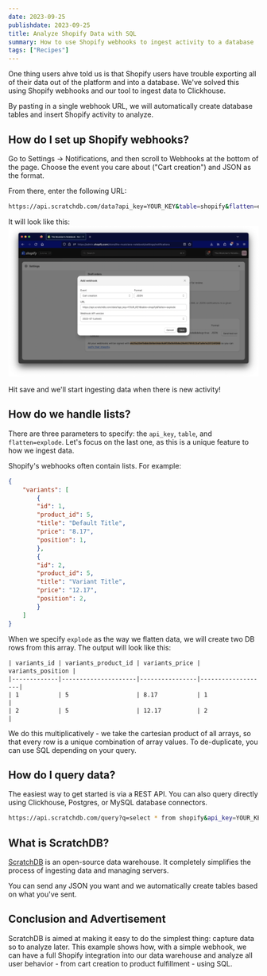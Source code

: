 ```yaml
---
date: 2023-09-25
publishdate: 2023-09-25
title: Analyze Shopify Data with SQL
summary: How to use Shopify webhooks to ingest activity to a database
tags: ["Recipes"]
---
```


One thing users ahve told us is that Shopify users have trouble exporting all of their
data out of the platform and into a database. We've solved this using Shopify webhooks and 
our tool to ingest data to Clickhouse.

By pasting in a single webhook URL, we will automatically create database tables
and insert Shopify activity to analyze.


## How do I set up Shopify webhooks?

Go to Settings -> Notifications, and then scroll to Webhooks at the bottom of the page. Choose
the event you care about ("Cart creation") and JSON as the format.

From there, enter the following URL:

``` bash
https://api.scratchdb.com/data?api_key=YOUR_KEY&table=shopify&flatten=explode
```

It will look like this:
![Shopify Webhook Setup](shopify_webhook.png)

Hit save and we'll start ingesting data when there is new activity! 

## How do we handle lists?

There are three parameters to specify: the `api_key`, `table`, and `flatten=explode`. Let's focus
on the last one, as this is a unique feature to how we ingest data.

Shopify's webhooks often contain lists. For example:

``` json
{
    "variants": [
        {
        "id": 1,
        "product_id": 5,
        "title": "Default Title",
        "price": "8.17",
        "position": 1,
        },
        {
        "id": 2,
        "product_id": 5,
        "title": "Variant Title",
        "price": "12.17",
        "position": 2,
        }
    ]
}
```

When we specify `explode` as the way we flatten data, we will create two DB rows from this array.
The output will look like this:

```
| variants_id | variants_product_id | variants_price | variants_position |
|-------------|---------------------|----------------|-------------------|
| 1           | 5                   | 8.17           | 1                 |
| 2           | 5                   | 12.17          | 2                 |
```

We do this multiplicatively - we take the cartesian product of all arrays, 
so that every row is a unique combination of array values. To de-duplicate, you can use SQL
depending on your query.

## How do I query data?

The easiest way to get started is via a REST API. You can also query directly using Clickhouse,
Postgres, or MySQL database connectors.

``` bash
https://api.scratchdb.com/query?q=select * from shopify&api_key=YOUR_KEY
```

## What is ScratchDB?

[ScratchDB](https://github.com/scratchdata/ScratchDB) is an open-source 
data warehouse. It completely simplifies the process of ingesting data and
managing servers.

You can send any JSON you want and we automatically create tables based on
what you've sent.

## Conclusion and Advertisement

ScratchDB is aimed at making it easy to do the simplest thing: capture data so to analyze 
later. This example shows how, with a simple webhook, we can have a full Shopify integration
into our data warehouse and analyze all user behavior - from cart creation to product fulfillment - using SQL.
